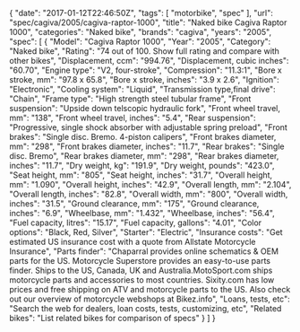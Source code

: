 {
    "date": "2017-01-12T22:46:50Z",
    "tags": [
        "motorbike",
        "spec"
    ],
    "url": "spec\/cagiva\/2005\/cagiva-raptor-1000",
    "title": "Naked bike Cagiva Raptor 1000",
    "categories": "Naked bike",
    "brands": "cagiva",
    "years": "2005",
    "spec": [
        {
            "Model": "Cagiva Raptor 1000",
            "Year": "2005",
            "Category": "Naked bike",
            "Rating": "74 out of 100. Show full rating and compare with other bikes",
            "Displacement, ccm": "994.76",
            "Displacement, cubic inches": "60.70",
            "Engine type": "V2, four-stroke",
            "Compression": "11.3:1",
            "Bore x stroke, mm": "97.8 x 65.8",
            "Bore x stroke, inches": "3.9 x 2.6",
            "Ignition": "Electronic",
            "Cooling system": "Liquid",
            "Transmission type,final drive": "Chain",
            "Frame type": "High strength steel tubular frame",
            "Front suspension": "Upside down telscopic hydraulic fork",
            "Front wheel travel, mm": "138",
            "Front wheel travel, inches": "5.4",
            "Rear suspension": "Progressive, single shock absorber with adjustable spring preload",
            "Front brakes": "Single disc. Bremo. 4-piston calipers",
            "Front brakes diameter, mm": "298",
            "Front brakes diameter, inches": "11.7",
            "Rear brakes": "Single disc. Bremo",
            "Rear brakes diameter, mm": "298",
            "Rear brakes diameter, inches": "11.7",
            "Dry weight, kg": "191.9",
            "Dry weight, pounds": "423.0",
            "Seat height, mm": "805",
            "Seat height, inches": "31.7",
            "Overall height, mm": "1.090",
            "Overall height, inches": "42.9",
            "Overall length, mm": "2.104",
            "Overall length, inches": "82.8",
            "Overall width, mm": "800",
            "Overall width, inches": "31.5",
            "Ground clearance, mm": "175",
            "Ground clearance, inches": "6.9",
            "Wheelbase, mm": "1.432",
            "Wheelbase, inches": "56.4",
            "Fuel capacity, litres": "15.17",
            "Fuel capacity, gallons": "4.01",
            "Color options": "Black, Red, Silver",
            "Starter": "Electric",
            "Insurance costs": "Get estimated US insurance cost with a quote from Allstate Motorcycle Insurance",
            "Parts finder": "Chaparral provides online schematics & OEM parts for the US.   Motorcycle Superstore provides an easy-to-use parts finder. Ships to the US, Canada, UK and Australia.MotoSport.com ships motorcycle parts and accessories to most countries.    Sixity.com has low prices and free shipping on ATV and motorcycle parts to the US. Also check out our overview of motorcycle webshops at Bikez.info",
            "Loans, tests, etc": "Search the web for dealers, loan costs, tests, customizing, etc",
            "Related bikes": "List related bikes for comparison of specs"
        }
    ]
}